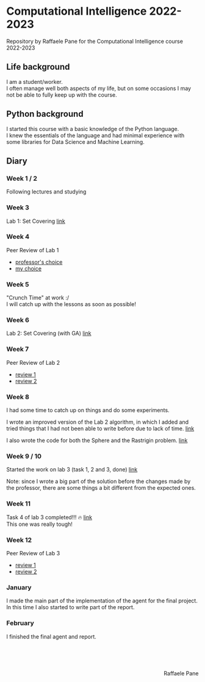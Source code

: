 # Computational Intelligence 2022-2023
Repository by Raffaele Pane for the Computational Intelligence course 2022-2023

## Life background
I am a student/worker.<br>
I often manage well both aspects of my life, but on some occasions I may not be able to fully keep up with the course.

## Python background
I started this course with a basic knowledge of the Python language.<br>
I knew the essentials of the language and had minimal experience with some libraries for Data Science and Machine Learning.

## Diary

### Week 1 / 2
Following lectures and studying

### Week 3
Lab 1: Set Covering   [link](https://github.com/bred91/Computational_Intelligence_2022-2023/tree/main/lab1)

### Week 4
Peer Review of Lab 1
- [professor's choice](https://github.com/ricanicida/computational-intelligence-22/issues/1#issue-1416811935)
- [my choice](https://github.com/marcopra/computational_intellligence_22_23_294815/issues/2#issue-1419233615)

### Week 5
"Crunch Time" at work   :/<br>
I will catch up with the lessons as soon as possible!

### Week 6
Lab 2: Set Covering (with GA)  [link](https://github.com/bred91/Computational_Intelligence_2022-2023/tree/main/lab2)

### Week 7
Peer Review of Lab 2
- [review 1](https://github.com/md131376st/computational-intelligen-2022/issues/3#issue-1445751115)
- [review 2](https://github.com/tonatiu92/Computational-Intelligence-CI-2022-01URROV-s307107/issues/3#issue-1446517772)

### Week 8
I had some time to catch up on things and do some experiments.

I wrote an improved version of the Lab 2 algorithm, in which I added and tried things that I had not been able to write before due to lack of time. [link](https://github.com/bred91/Computational_Intelligence_2022-2023/blob/main/lab2/Lab_2_upgraded.ipynb)

I also wrote the code for both the Sphere and the Rastrigin problem. [link](https://github.com/bred91/Computational_Intelligence_2022-2023/tree/main/Hill%20Climbing)

### Week 9 / 10
Started the work on lab 3 (task 1, 2 and 3, done) [link](https://github.com/bred91/Computational_Intelligence_2022-2023/tree/main/lab3)

Note: since I wrote a big part of the solution before the changes made by the professor, there are some things a bit different from the expected ones.

### Week 11
Task 4 of lab 3 completed!!! :fire: [link](https://github.com/bred91/Computational_Intelligence_2022-2023/tree/main/lab3)<br>
This one was really tough!

### Week 12
Peer Review of Lab 3
- [review 1](https://github.com/francescofiorella/computational_intelligence_2022_2023/issues/6#issue-1501476144)
- [review 2](https://github.com/drustthecoder/CI/issues/7#issue-1501860764)

### January
I made the main part of the implementation of the agent for the final project.
In this time I also started to write part of the report.

### February
I finished the final agent and report.


<br><br><br>
<div dir="rtl"> Raffaele Pane </div>
